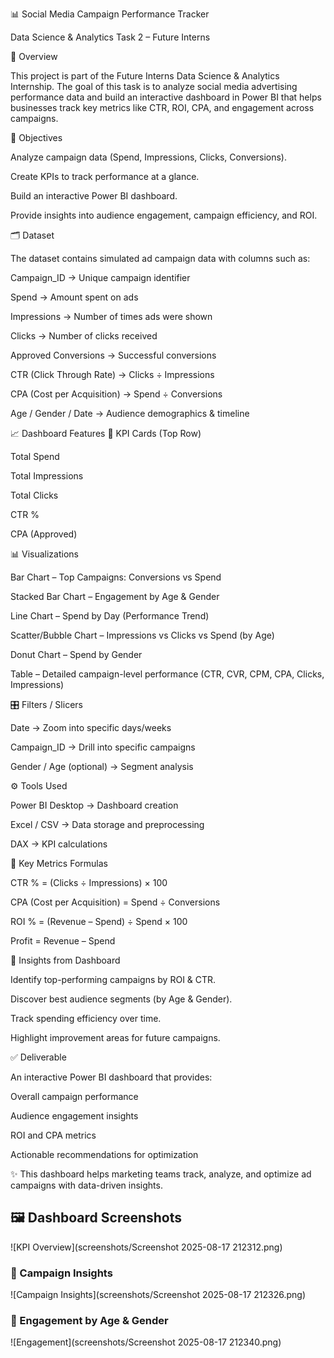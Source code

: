 📊 Social Media Campaign Performance Tracker

Data Science & Analytics Task 2 – Future Interns

📌 Overview

This project is part of the Future Interns Data Science & Analytics Internship.
The goal of this task is to analyze social media advertising performance data and build an interactive dashboard in Power BI that helps businesses track key metrics like CTR, ROI, CPA, and engagement across campaigns.

🎯 Objectives

Analyze campaign data (Spend, Impressions, Clicks, Conversions).

Create KPIs to track performance at a glance.

Build an interactive Power BI dashboard.

Provide insights into audience engagement, campaign efficiency, and ROI.

🗂 Dataset

The dataset contains simulated ad campaign data with columns such as:

Campaign_ID → Unique campaign identifier

Spend → Amount spent on ads

Impressions → Number of times ads were shown

Clicks → Number of clicks received

Approved Conversions → Successful conversions

CTR (Click Through Rate) → Clicks ÷ Impressions

CPA (Cost per Acquisition) → Spend ÷ Conversions

Age / Gender / Date → Audience demographics & timeline

📈 Dashboard Features
🔑 KPI Cards (Top Row)

Total Spend

Total Impressions

Total Clicks

CTR %

CPA (Approved)

📊 Visualizations

Bar Chart – Top Campaigns: Conversions vs Spend

Stacked Bar Chart – Engagement by Age & Gender

Line Chart – Spend by Day (Performance Trend)

Scatter/Bubble Chart – Impressions vs Clicks vs Spend (by Age)

Donut Chart – Spend by Gender

Table – Detailed campaign-level performance (CTR, CVR, CPM, CPA, Clicks, Impressions)

🎛 Filters / Slicers

Date → Zoom into specific days/weeks

Campaign_ID → Drill into specific campaigns

Gender / Age (optional) → Segment analysis

⚙️ Tools Used

Power BI Desktop → Dashboard creation

Excel / CSV → Data storage and preprocessing

DAX → KPI calculations

🧮 Key Metrics Formulas

CTR % = (Clicks ÷ Impressions) × 100

CPA (Cost per Acquisition) = Spend ÷ Conversions

ROI % = (Revenue – Spend) ÷ Spend × 100

Profit = Revenue – Spend

🚀 Insights from Dashboard

Identify top-performing campaigns by ROI & CTR.

Discover best audience segments (by Age & Gender).

Track spending efficiency over time.

Highlight improvement areas for future campaigns.

✅ Deliverable

An interactive Power BI dashboard that provides:

Overall campaign performance

Audience engagement insights

ROI and CPA metrics

Actionable recommendations for optimization

✨ This dashboard helps marketing teams track, analyze, and optimize ad campaigns with data-driven insights.

## 🖼️ Dashboard Screenshots  

![KPI Overview](screenshots/Screenshot 2025-08-17 212312.png)  

### 📌 Campaign Insights  
![Campaign Insights](screenshots/Screenshot 2025-08-17 212326.png)  

### 📌 Engagement by Age & Gender  
![Engagement](screenshots/Screenshot 2025-08-17 212340.png)  
